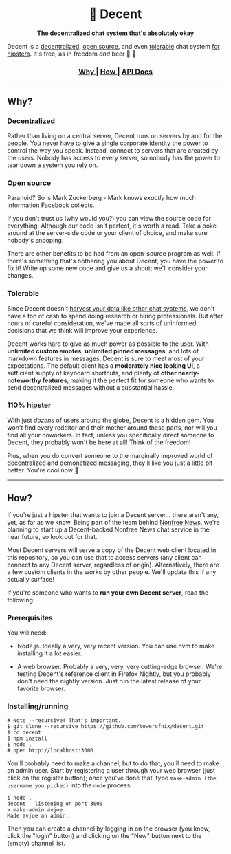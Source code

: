 <h1 align='center'> 🎈 Decent </h1>

<div align='center'>
  <strong> The decentralized chat system that's absolutely okay </strong>
</div>

Decent is a [decentralized](#decentralized), [open source](#open-source), and even [tolerable](#tolerable) chat system [for hipsters](#110-hipster). It's free, as in freedom _and_ beer :beer: :tada:

<div align='center'>
  <h3>
    <a href='#why'> Why </a>
    <span> | </span>
    <a href='#how'> How </a>
    <span> | </span>
    <a href='https://github.com/towerofnix/decent/wiki'> API Docs </a>
  </h3>
</div>

---

## Why?

### Decentralized

Rather than living on a central server, Decent runs on servers by and for the people. You never have to give a single corporate identity the power to control the way you speak. Instead, connect to servers that are created by the users. Nobody has access to every server, so nobody has the power to tear down a system you rely on.

### Open source

Paranoid? So is Mark Zuckerberg - Mark knows _exactly_ how much information Facebook collects.

If you don't trust us (why would you?) you can view the source code for everything. Although our code isn't perfect, it's worth a read. Take a poke around at the server-side code or your client of choice, and make sure nobody's snooping.

There are other benefits to be had from an open-source program as well. If there's something that's bothering you about Decent, you have the power to fix it! Write up some new code and give us a shout; we'll consider your changes.

### Tolerable

Since Decent doesn't [harvest your data like other chat systems](https://discordapp.com/), we don't have a ton of cash to spend doing research or hiring professionals. But after hours of careful consideration, we've made all sorts of uninformed decisions that we think will improve your experience.

Decent works hard to give as much power as possible to the user. With **unlimited custom emotes**, **unlimited pinned messages**, and lots of markdown features in messages, Decent is sure to meet most of your expectations. The default client has a **moderately nice looking UI**, a sufficient supply of keyboard shortcuts, and plenty of **other nearly-noteworthy features**, making it the perfect fit for someone who wants to send decentralized messages without a substantial hassle.

### 110% hipster

With just _dozens_ of users around the globe, Decent is a hidden gem. You won't find every redditor and their mother around these parts, nor will you find all your coworkers. In fact, unless you specifically direct someone to Decent, they probably won't be here at all! Think of the freedom!

Plus, when you do convert someone to the marginally improved world of decentralized and demonetized messaging, they'll like you just a little bit better. You're cool now 🎈

---

## How?

If you're just a hipster that wants to join a Decent server... there aren't any, yet, as far as we know. Being part of the team behind [Nonfree News](https://nonfree.news), we're planning to start up a Decent-backed Nonfree News chat service in the near future, so look out for that.

Most Decent servers will serve a copy of the Decent web client located in this repository, so you can use that to access servers (any client can connect to any Decent server, regardless of origin). Alternatively, there are a few custom clients in the works by other people. We'll update this if any actually surface!

If you're someone who wants to **run your own Decent server**, read the following:

### Prerequisites

You will need:

* Node.js. Ideally a very, very recent version. You can use nvm to make installing it a lot easier.

* A web browser. Probably a very, very, very cutting-edge browser. We're testing Decent's reference client in Firefox Nightly, but you probably don't need the nightly version. Just run the latest release of your favorite browser.

### Installing/running

```
# Note --recursive! That's important.
$ git clone --recursive https://github.com/towerofnix/decent.git
$ cd decent
$ npm install
$ node .
# open http://localhost:3000
```

You'll probably need to make a channel, but to do that, you'll need to make an admin user. Start by registering a user through your web browser (just click on the register button); once you've done that, type `make-admin (the username you picked)` into the `node` process:

```
$ node .
decent - listening on port 3000
> make-admin avjoe
Made avjoe an admin.
```

Then you can create a channel by logging in on the browser (you know, click the "login" button) and clicking on the "New" button next to the (empty) channel list.
